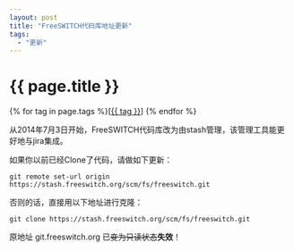 ```yaml
---
layout: post
title: "FreeSWITCH代码库地址更新"
tags:
  - "更新"
---
```


# {{ page.title }}

<div class="tags">
{% for tag in page.tags %}[<a class="tag" href="/tags.html#{{ tag }}">{{ tag }}</a>] {% endfor %}
</div>

从2014年7月3日开始，FreeSWITCH代码库改为由stash管理，该管理工具能更好地与jira集成。

如果你以前已经Clone了代码，请做如下更新：

    git remote set-url origin https://stash.freeswitch.org/scm/fs/freeswitch.git

否则的话，直接用以下地址进行克隆：

    git clone https://stash.freeswitch.org/scm/fs/freeswitch.git

原地址 git.freeswitch.org 已<s>变为只读状态</s>**失效**！


